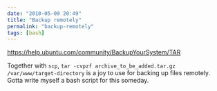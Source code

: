 ```yaml
---
date: "2010-05-09 20:49"
title: "Backup remotely"
permalink: "backup-remotely"
tags: [bash]
---
```


https://help.ubuntu.com/community/BackupYourSystem/TAR

Together with `scp`, `tar -cvpzf archive_to_be_added.tar.gz /var/www/target-directory` is a joy to use for backing up files remotely. Gotta write myself a bash script for this someday.

